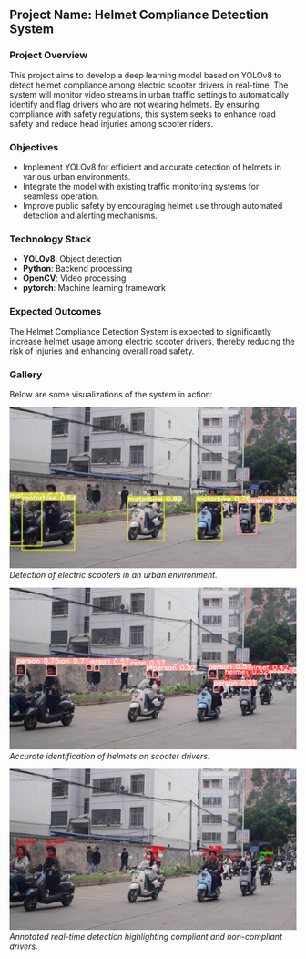 ## Project Name: Helmet Compliance Detection System

### Project Overview
This project aims to develop a deep learning model based on YOLOv8 to detect helmet compliance among electric scooter drivers in real-time. The system will monitor video streams in urban traffic settings to automatically identify and flag drivers who are not wearing helmets. By ensuring compliance with safety regulations, this system seeks to enhance road safety and reduce head injuries among scooter riders.

### Objectives
- Implement YOLOv8 for efficient and accurate detection of helmets in various urban environments.
- Integrate the model with existing traffic monitoring systems for seamless operation.
- Improve public safety by encouraging helmet use through automated detection and alerting mechanisms.

### Technology Stack
- **YOLOv8**: Object detection
- **Python**: Backend processing
- **OpenCV**: Video processing
- **pytorch**: Machine learning framework

### Expected Outcomes
The Helmet Compliance Detection System is expected to significantly increase helmet usage among electric scooter drivers, thereby reducing the risk of injuries and enhancing overall road safety.

### Gallery
Below are some visualizations of the system in action:

![Electric Scooter Detection](电动车检测.jpg)
*Detection of electric scooters in an urban environment.*

![Helmet Detection](头盔检测.jpg)
*Accurate identification of helmets on scooter drivers.*

![Annotated Output](annotated_image_0.jpg)
*Annotated real-time detection highlighting compliant and non-compliant drivers.*
